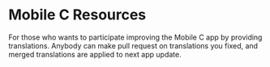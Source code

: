 # Mobile C Resources

For those who wants to participate improving the Mobile C app by providing translations.
Anybody can make pull request on translations you fixed, and merged translations are applied to next app update.

